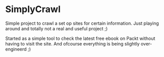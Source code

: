 # SimplyCrawl
Simple project to crawl a set op sites for certain information. Just playing around and totally not a real and useful project ;)

Started as a simple tool to check the latest free ebook on Packt without having to visit the site. And ofcourse everything is being slightly over-engineerd ;)

